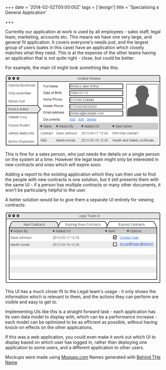 +++
date = '2014-02-02T00:00:00Z'
tags = ['design']
title = 'Specialising a General Application'

+++

Currently our application at work is used by all employees - sales staff, legal team, marketing, accounts etc.  This means we have one very large, and general fit application.  It covers everyone's needs *just*, and the largest group of users (sales in this case) have an application which closely matches what they need.  This is at the expense of the other teams having an application that is not quite right - close, but could be better.

For example, the main UI might look something like this:

![Sales UI][ui-sales]

This is fine for a sales person, who just needs the details on a single person on the system at a time.  However the legal team might only be interested in new contracts and ones which will expire soon.

Adding a report to the existing application which they can then use to find the people with new contracts is one solution, but it still presents them with the same UI - if a person has multiple contracts or many other documents, it won't be particularly helpful to the user.

A better solution would be to give them a separate UI entirely for viewing contracts:

![Legal UI][ui-legal]

This UI has a much closer fit to the Legal team's usage - it only shows the information which is relevant to them, and the actions they can perform are visible and easy to get to.

Implementing UIs like this is a straight forward task - each application has its own data model to display with, which can be a performance increase - each model can be optimized to be as efficient as possible, without having knock-on effects on the other applications.

If this was a web application, you could even make it work out which UI to display based on which user has logged in, rather than deploying one application to some users, and a different application to other users.

Mockups were made using [Moqups.com][mocking-tool]
Names generated with [Behind THe Name][name-gen]

[ui-sales]: /images/specialised-sales.png
[ui-legal]: /images/specialised-legal.png
[name-gen]: http://www.behindthename.com/random/
[mocking-tool]: https://moqups.com/
